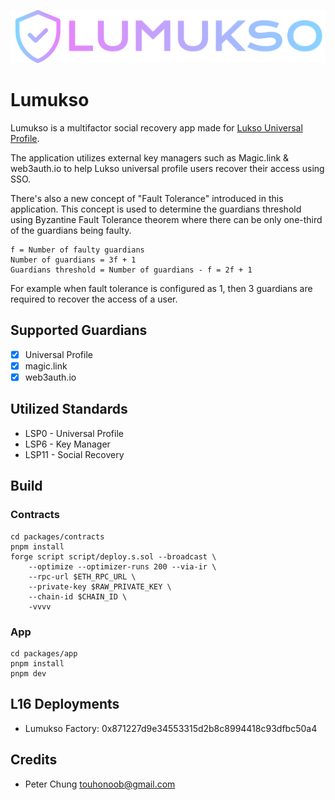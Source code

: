 <p align="center">
  <img src="./packages/app/assets/lumukso.png">
</p>

# Lumukso

Lumukso is a multifactor social recovery app made for [Lukso Universal Profile](https://docs.lukso.tech/guides/universal-profile/create-profile/).

The application utilizes external key managers such as Magic.link & web3auth.io to help Lukso universal profile users recover their access using SSO.

There's also a new concept of "Fault Tolerance" introduced in this application. This concept is used to determine the guardians threshold using Byzantine Fault Tolerance theorem where there can be only one-third of the guardians being faulty. 

```
f = Number of faulty guardians
Number of guardians = 3f + 1
Guardians threshold = Number of guardians - f = 2f + 1
```

For example when fault tolerance is configured as 1, then 3 guardians are required to recover the access of a user.

## Supported Guardians

- [x] Universal Profile
- [x] magic.link
- [x] web3auth.io

## Utilized Standards

- LSP0 - Universal Profile
- LSP6 - Key Manager
- LSP11 - Social Recovery

## Build

### Contracts

```
cd packages/contracts
pnpm install
forge script script/deploy.s.sol --broadcast \
    --optimize --optimizer-runs 200 --via-ir \
    --rpc-url $ETH_RPC_URL \
    --private-key $RAW_PRIVATE_KEY \
    --chain-id $CHAIN_ID \
    -vvvv
```

### App

```
cd packages/app
pnpm install
pnpm dev
```

## L16 Deployments

- Lumukso Factory: 0x871227d9e34553315d2b8c8994418c93dfbc50a4

## Credits

- Peter Chung <touhonoob@gmail.com>
